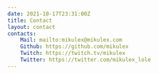 ```yaml
---
date: 2021-10-17T23:31:00Z
title: Contact
layout: contact
contacts: 
    Mail: mailto:mikulex@mikulex.com
    Github: https://github.com/mikulex
    Twitch: https://twitch.tv/mikulex
    Twitter: https://twitter.com/mikulex_lole
---
```

